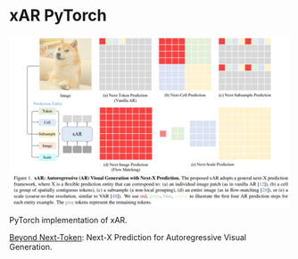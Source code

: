 # xAR PyTorch

<p align="center">
  <img src="xAR.png" alt="xAR" style="display:block; margin:auto; width:800px;" />
</p>

PyTorch implementation of xAR.

[Beyond Next-Token](https://arxiv.org/abs/2502.20388v1): Next-X Prediction for Autoregressive Visual Generation.
